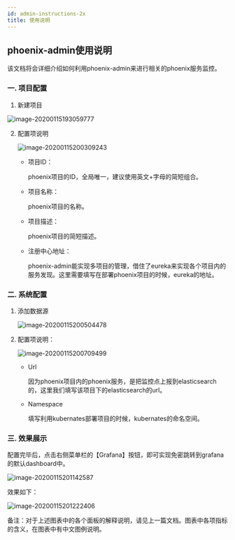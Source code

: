 ```yaml
---
id: admin-instructions-2x
title: 使用说明
---
```


## phoenix-admin使用说明

该文档将会详细介绍如何利用phoenix-admin来进行相关的phoenix服务监控。



### 一. 项目配置

1. 新建项目

![image-20200115193059777](assets/phoenix2.x/phoenix-admin/image-20200115193059777.png)

2. 配置项说明

   ![image-20200115200309243](assets/phoenix2.x/phoenix-admin/image-20200115200309243.png)

   * 项目ID：

     phoenix项目的ID，全局唯一，建议使用英文+字母的简短组合。

   * 项目名称：

     phoenix项目的名称。

   * 项目描述：

     phoenix项目的简短描述。

   * 注册中心地址：

     phoenix-admin能实现多项目的管理，借住了eureka来实现各个项目内的服务发现。这里需要填写在部署phoenix项目的时候，eureka的地址。

     

### 二. 系统配置

1. 添加数据源

   ![image-20200115200504478](assets/phoenix2.x/phoenix-admin/image-20200115200504478.png)

2. 配置项说明：

   ![image-20200115200709499](assets/phoenix2.x/phoenix-admin/image-20200115200709499.png)

   * Url

     因为phoenix项目内的phoenix服务，是把监控点上报到elasticsearch的，这里我们填写该项目下的elasticsearch的url。

   * Namespace

     填写利用kubernates部署项目的时候，kubernates的命名空间。



### 三. 效果展示

配置完毕后，点击右侧菜单栏的【Grafana】按钮，即可实现免密跳转到grafana的默认dashboard中。

![image-20200115201142587](assets/phoenix2.x/phoenix-admin/image-20200115201142587.png)



效果如下：

![image-20200115201222406](assets/phoenix2.x/phoenix-admin/image-20200115201222406.png)



备注：对于上述图表中的各个面板的解释说明，请见上一篇文档。图表中各项指标的含义，在图表中有中文图例说明。